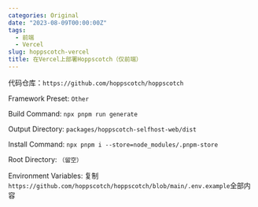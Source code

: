```yaml
---
categories: Original
date: "2023-08-09T00:00:00Z"
tags:
  - 前端
  - Vercel
slug: hoppscotch-vercel
title: 在Vercel上部署Hoppscotch（仅前端）
---
```


代码仓库：`https://github.com/hoppscotch/hoppscotch`

Framework Preset: `Other`

Build Command: `npx pnpm run generate`

Output Directory: `packages/hoppscotch-selfhost-web/dist`

Install Command: `npx pnpm i --store=node_modules/.pnpm-store`

Root Directory: `（留空）`

Environment Variables: 复制`https://github.com/hoppscotch/hoppscotch/blob/main/.env.example`全部内容
